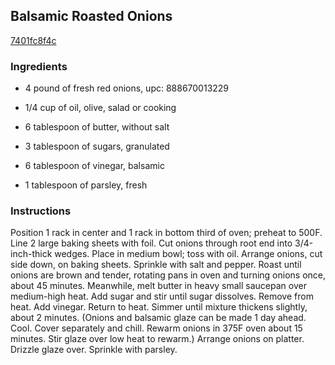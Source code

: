 ## Balsamic Roasted Onions

[7401fc8f4c](http://www.epicurious.com/recipes/food/views/balsamic-roasted-onions-102671)

### Ingredients

 - 4 pound of fresh red onions, upc: 888670013229

 - 1/4 cup of oil, olive, salad or cooking

 - 6 tablespoon of butter, without salt

 - 3 tablespoon of sugars, granulated

 - 6 tablespoon of vinegar, balsamic

 - 1 tablespoon of parsley, fresh

### Instructions

Position 1 rack in center and 1 rack in bottom third of oven; preheat to 500F. Line 2 large baking sheets with foil. Cut onions through root end into 3/4-inch-thick wedges. Place in medium bowl; toss with oil. Arrange onions, cut side down, on baking sheets. Sprinkle with salt and pepper. Roast until onions are brown and tender, rotating pans in oven and turning onions once, about 45 minutes. Meanwhile, melt butter in heavy small saucepan over medium-high heat. Add sugar and stir until sugar dissolves. Remove from heat. Add vinegar. Return to heat. Simmer until mixture thickens slightly, about 2 minutes. (Onions and balsamic glaze can be made 1 day ahead. Cool. Cover separately and chill. Rewarm onions in 375F oven about 15 minutes. Stir glaze over low heat to rewarm.) Arrange onions on platter. Drizzle glaze over. Sprinkle with parsley.